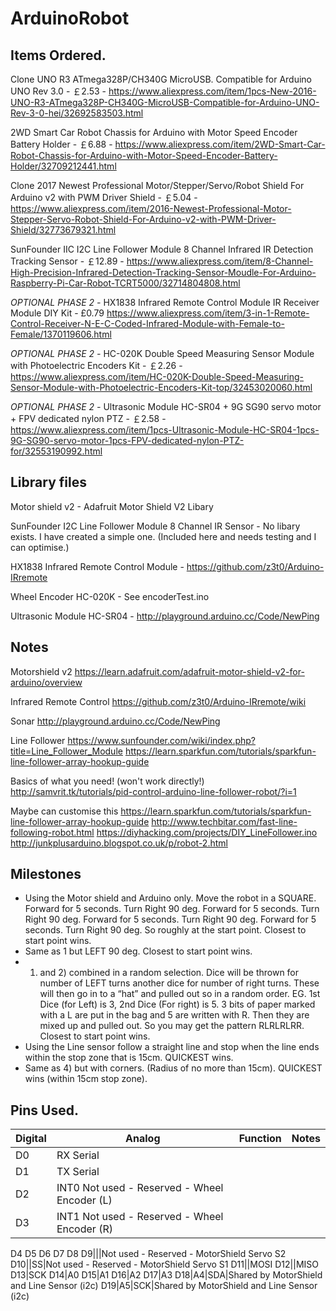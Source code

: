 # ArduinoRobot

## Items Ordered.

Clone UNO R3 ATmega328P/CH340G MicroUSB. Compatible for Arduino UNO Rev 3.0 - ￡2.53 - https://www.aliexpress.com/item/1pcs-New-2016-UNO-R3-ATmega328P-CH340G-MicroUSB-Compatible-for-Arduino-UNO-Rev-3-0-hei/32692583503.html

2WD Smart Car Robot Chassis for Arduino with Motor Speed Encoder Battery Holder - ￡6.88 - https://www.aliexpress.com/item/2WD-Smart-Car-Robot-Chassis-for-Arduino-with-Motor-Speed-Encoder-Battery-Holder/32709212441.html

Clone 2017 Newest Professional Motor/Stepper/Servo/Robot Shield For Arduino v2 with PWM Driver Shield - ￡5.04 - https://www.aliexpress.com/item/2016-Newest-Professional-Motor-Stepper-Servo-Robot-Shield-For-Arduino-v2-with-PWM-Driver-Shield/32773679321.html

SunFounder IIC I2C Line Follower Module 8 Channel Infrared IR Detection Tracking Sensor - ￡12.89 - https://www.aliexpress.com/item/8-Channel-High-Precision-Infrared-Detection-Tracking-Sensor-Moudle-For-Arduino-Raspberry-Pi-Car-Robot-TCRT5000/32714804808.html

*OPTIONAL PHASE 2 -* HX1838 Infrared Remote Control Module IR Receiver Module DIY Kit - £0.79 https://www.aliexpress.com/item/3-in-1-Remote-Control-Receiver-N-E-C-Coded-Infrared-Module-with-Female-to-Female/1370119606.html

*OPTIONAL PHASE 2 -* HC-020K Double Speed Measuring Sensor Module with Photoelectric Encoders Kit - ￡2.26 - https://www.aliexpress.com/item/HC-020K-Double-Speed-Measuring-Sensor-Module-with-Photoelectric-Encoders-Kit-top/32453020060.html

*OPTIONAL PHASE 2 -* Ultrasonic Module HC-SR04 + 9G SG90 servo motor +  FPV dedicated nylon PTZ - ￡2.58 - https://www.aliexpress.com/item/1pcs-Ultrasonic-Module-HC-SR04-1pcs-9G-SG90-servo-motor-1pcs-FPV-dedicated-nylon-PTZ-for/32553190992.html

## Library files

Motor shield v2 - Adafruit Motor Shield V2 Libary

SunFounder I2C Line Follower Module 8 Channel IR Sensor - No libary exists. I have created a simple one. (Included here and needs testing and I can optimise.)

HX1838 Infrared Remote Control Module - https://github.com/z3t0/Arduino-IRremote

Wheel Encoder HC-020K - See encoderTest.ino

Ultrasonic Module HC-SR04 - http://playground.arduino.cc/Code/NewPing

## Notes

Motorshield v2
https://learn.adafruit.com/adafruit-motor-shield-v2-for-arduino/overview

Infrared Remote Control 
https://github.com/z3t0/Arduino-IRremote/wiki

Sonar
http://playground.arduino.cc/Code/NewPing

Line Follower
https://www.sunfounder.com/wiki/index.php?title=Line_Follower_Module
https://learn.sparkfun.com/tutorials/sparkfun-line-follower-array-hookup-guide


Basics of what you need! (won't work directly!)
http://samvrit.tk/tutorials/pid-control-arduino-line-follower-robot/?i=1

Maybe can customise this https://learn.sparkfun.com/tutorials/sparkfun-line-follower-array-hookup-guide
http://www.techbitar.com/fast-line-following-robot.html
https://diyhacking.com/projects/DIY_LineFollower.ino
http://junkplusarduino.blogspot.co.uk/p/robot-2.html


## Milestones

- Using the Motor shield and Arduino only. Move the robot in a SQUARE.  Forward for 5 seconds. Turn Right 90 deg. Forward for 5 seconds. 	Turn Right 90 deg. Forward for 5 seconds. Turn Right 90 deg.	Forward for 5 seconds. Turn Right 90 deg. So roughly at the start point. Closest to start point wins.
- Same as 1 but LEFT 90 deg. Closest to start point wins.
- 1) and 2) combined in a random selection. Dice will be thrown for number of LEFT turns another dice for number of right turns. These will then go in to a “hat” and pulled out so in a random order. EG. 1st Dice (for Left) is 3, 2nd Dice (For right) is 5. 3 bits of paper marked with a L are put in the bag and 5 are written with R. Then they are mixed up and pulled out. So you may get the pattern RLRLRLRR. Closest to start point wins.
- Using the Line sensor follow a straight line and stop when the line ends within the stop zone that is 15cm. QUICKEST wins.
- Same as 4) but with corners. (Radius of no more than 15cm). QUICKEST wins (within 15cm stop zone).

## Pins Used.


| Digital | Analog | Function | Notes |
| ------- | ------ | -------- |-----------------------|
D0|RX    Serial 
D1|TX    Serial
D2|INT0  Not used - Reserved - Wheel Encoder (L)
D3|INT1  Not used - Reserved - Wheel Encoder (R)
D4
D5
D6
D7
D8
D9|||Not used - Reserved - MotorShield Servo S2
D10||SS|Not used - Reserved - MotorShield Servo S1
D11||MOSI
D12||MISO
D13|SCK
D14|A0
D15|A1
D16|A2
D17|A3
D18|A4|SDA|Shared by MotorShield and Line Sensor (i2c) 
D19|A5|SCK|Shared by MotorShield and Line Sensor (i2c)

